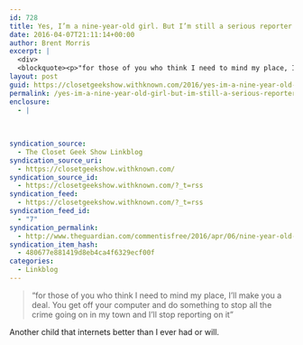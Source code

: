 ```yaml
---
id: 728
title: Yes, I’m a nine-year-old girl. But I’m still a serious reporter | Hilde Kate Lysiak | Opinion | The Guardian
date: 2016-04-07T21:11:14+00:00
author: Brent Morris
excerpt: |
  <div>
  <blockquote><p>"for those of you who think I need to mind my place, I&rsquo;ll make you a deal. You get off your computer and do something to stop all the crime going on in my town and I&rsquo;ll stop reporting on it"</p></blockquote><p>Another child&nbsp;that internets better than I ever had or will.&nbsp;</p></div>
layout: post
guid: https://closetgeekshow.withknown.com/2016/yes-im-a-nine-year-old-girl-but-im-still-a-serious
permalink: /yes-im-a-nine-year-old-girl-but-im-still-a-serious-reporter-hilde-kate-lysiak-opinion-the-guardian/
enclosure:
  - |
    
    
    
syndication_source:
  - The Closet Geek Show Linkblog
syndication_source_uri:
  - https://closetgeekshow.withknown.com/
syndication_source_id:
  - https://closetgeekshow.withknown.com/?_t=rss
syndication_feed:
  - https://closetgeekshow.withknown.com/?_t=rss
syndication_feed_id:
  - "7"
syndication_permalink:
  - http://www.theguardian.com/commentisfree/2016/apr/06/nine-year-old-reporter-orange-street-news-truth
syndication_item_hash:
  - 480677e881419d8eb4ca4f6329ecf00f
categories:
  - Linkblog
---
```

<div class="known-bookmark">
  <blockquote>
    <p>
      &#8220;for those of you who think I need to mind my place, I’ll make you a deal. You get off your computer and do something to stop all the crime going on in my town and I’ll stop reporting on it&#8221;
    </p>
  </blockquote>
  
  <p>
    Another child that internets better than I ever had or will. 
  </p>
</div>